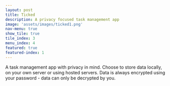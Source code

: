 ```yaml
---
layout: post
title: Ticked
description: A privacy focused task management app
image: 'assets/images/ticked1.png'
nav-menu: true
show_tile: true
tile_index: 3
menu_index: 4
featured: true
featured-index: 1
---
```

A task management app with privacy in mind. Choose to store data locally, on your own server or using hosted servers. Data is always encrypted using your password - data can only be decrypted by you.
<!--more-->